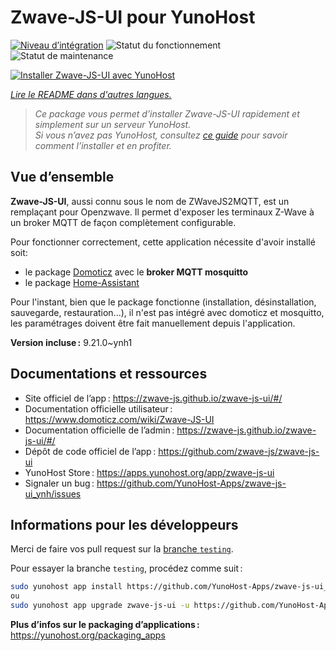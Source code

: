 <!--
Nota bene : ce README est automatiquement généré par <https://github.com/YunoHost/apps/tree/master/tools/readme_generator>
Il NE doit PAS être modifié à la main.
-->

# Zwave-JS-UI pour YunoHost

[![Niveau d’intégration](https://dash.yunohost.org/integration/zwave-js-ui.svg)](https://ci-apps.yunohost.org/ci/apps/zwave-js-ui/) ![Statut du fonctionnement](https://ci-apps.yunohost.org/ci/badges/zwave-js-ui.status.svg) ![Statut de maintenance](https://ci-apps.yunohost.org/ci/badges/zwave-js-ui.maintain.svg)

[![Installer Zwave-JS-UI avec YunoHost](https://install-app.yunohost.org/install-with-yunohost.svg)](https://install-app.yunohost.org/?app=zwave-js-ui)

*[Lire le README dans d'autres langues.](./ALL_README.md)*

> *Ce package vous permet d’installer Zwave-JS-UI rapidement et simplement sur un serveur YunoHost.*  
> *Si vous n’avez pas YunoHost, consultez [ce guide](https://yunohost.org/install) pour savoir comment l’installer et en profiter.*

## Vue d’ensemble

**Zwave-JS-UI**, aussi connu sous le nom de ZWaveJS2MQTT, est un remplaçant pour Openzwave. Il permet d'exposer les terminaux Z-Wave à un broker  MQTT de façon complètement configurable.

Pour fonctionner correctement, cette application nécessite d'avoir installé soit:
- le package [Domoticz](https://github.com/YunoHost-Apps/domoticz_ynh) avec le **broker MQTT mosquitto**
- le package [Home-Assistant](https://github.com/YunoHost-Apps/homeassistant_ynh)


Pour l'instant, bien que le package fonctionne (installation, désinstallation, sauvegarde, restauration...), il n'est pas intégré avec domoticz et mosquitto, les paramétrages doivent être fait manuellement depuis l'application.


**Version incluse :** 9.21.0~ynh1
## Documentations et ressources

- Site officiel de l’app : <https://zwave-js.github.io/zwave-js-ui/#/>
- Documentation officielle utilisateur : <https://www.domoticz.com/wiki/Zwave-JS-UI>
- Documentation officielle de l’admin : <https://zwave-js.github.io/zwave-js-ui/#/>
- Dépôt de code officiel de l’app : <https://github.com/zwave-js/zwave-js-ui>
- YunoHost Store : <https://apps.yunohost.org/app/zwave-js-ui>
- Signaler un bug : <https://github.com/YunoHost-Apps/zwave-js-ui_ynh/issues>

## Informations pour les développeurs

Merci de faire vos pull request sur la [branche `testing`](https://github.com/YunoHost-Apps/zwave-js-ui_ynh/tree/testing).

Pour essayer la branche `testing`, procédez comme suit :

```bash
sudo yunohost app install https://github.com/YunoHost-Apps/zwave-js-ui_ynh/tree/testing --debug
ou
sudo yunohost app upgrade zwave-js-ui -u https://github.com/YunoHost-Apps/zwave-js-ui_ynh/tree/testing --debug
```

**Plus d’infos sur le packaging d’applications :** <https://yunohost.org/packaging_apps>
